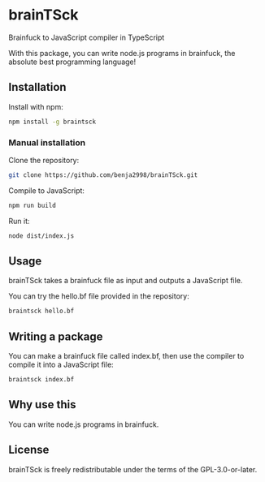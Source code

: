 # brainTSck

Brainfuck to JavaScript compiler in TypeScript

With this package, you can write node.js programs in brainfuck, the absolute best programming language!

## Installation

Install with npm:
```bash
npm install -g braintsck
```

### Manual installation

Clone the repository:
```bash
git clone https://github.com/benja2998/brainTSck.git
```
Compile to JavaScript:
```bash
npm run build
```
Run it:
```bash
node dist/index.js
```

## Usage

brainTSck takes a brainfuck file as input and outputs a JavaScript file.

You can try the hello.bf file provided in the repository:
```bash
braintsck hello.bf
```

## Writing a package

You can make a brainfuck file called index.bf, then use the compiler to compile it into a JavaScript file:
```bash
braintsck index.bf
```

## Why use this

You can write node.js programs in brainfuck.

## License

brainTSck is freely redistributable under the terms of the GPL-3.0-or-later.